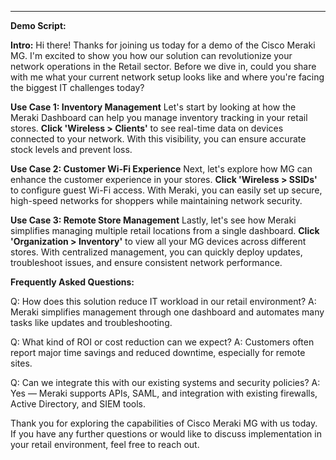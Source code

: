 ---

**Demo Script:**

**Intro:**
Hi there! Thanks for joining us today for a demo of the Cisco Meraki MG. I'm excited to show you how our solution can revolutionize your network operations in the Retail sector. Before we dive in, could you share with me what your current network setup looks like and where you're facing the biggest IT challenges today?

**Use Case 1: Inventory Management**
Let's start by looking at how the Meraki Dashboard can help you manage inventory tracking in your retail stores. **Click 'Wireless > Clients'** to see real-time data on devices connected to your network. With this visibility, you can ensure accurate stock levels and prevent loss.

**Use Case 2: Customer Wi-Fi Experience**
Next, let's explore how MG can enhance the customer experience in your stores. **Click 'Wireless > SSIDs'** to configure guest Wi-Fi access. With Meraki, you can easily set up secure, high-speed networks for shoppers while maintaining network security.

**Use Case 3: Remote Store Management**
Lastly, let's see how Meraki simplifies managing multiple retail locations from a single dashboard. **Click 'Organization > Inventory'** to view all your MG devices across different stores. With centralized management, you can quickly deploy updates, troubleshoot issues, and ensure consistent network performance.

**Frequently Asked Questions:**

Q: How does this solution reduce IT workload in our retail environment?
A: Meraki simplifies management through one dashboard and automates many tasks like updates and troubleshooting.

Q: What kind of ROI or cost reduction can we expect?
A: Customers often report major time savings and reduced downtime, especially for remote sites.

Q: Can we integrate this with our existing systems and security policies?
A: Yes — Meraki supports APIs, SAML, and integration with existing firewalls, Active Directory, and SIEM tools.

Thank you for exploring the capabilities of Cisco Meraki MG with us today. If you have any further questions or would like to discuss implementation in your retail environment, feel free to reach out.